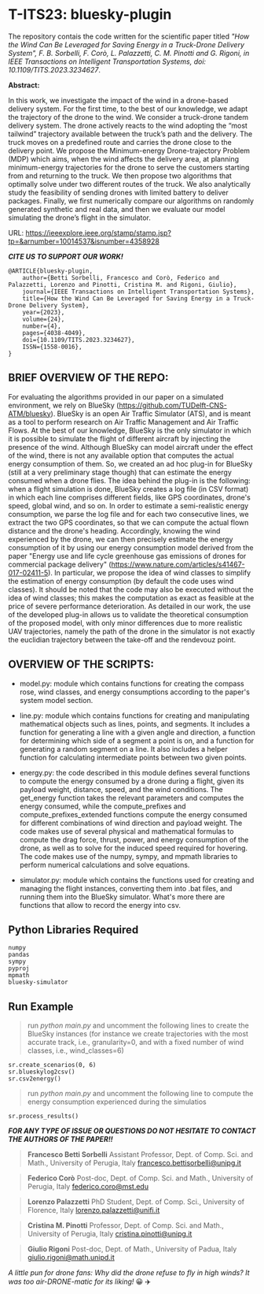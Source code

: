 # T-ITS23: bluesky-plugin

The repository contais the code written for the scientific paper titled *"How the Wind Can Be Leveraged for Saving Energy in a Truck-Drone Delivery System", F. B. Sorbelli, F. Corò, L. Palazzetti, C. M. Pinotti and G. Rigoni, in IEEE Transactions on Intelligent Transportation Systems, doi: 10.1109/TITS.2023.3234627*.

**Abstract:**

In this work, we investigate the impact of the wind in a drone-based delivery system. For the first time, to the best of our knowledge, we adapt the trajectory of the drone to the wind. We consider a truck-drone tandem delivery system. The drone actively reacts to the wind adopting the “most tailwind” trajectory available between the truck’s path and the delivery. The truck moves on a predefined route and carries the drone close to the delivery point. We propose the Minimum-energy Drone-trajectory Problem (MDP) which aims, when the wind affects the delivery area, at planning minimum-energy trajectories for the drone to serve the customers starting from and returning to the truck. We then propose two algorithms that optimally solve under two different routes of the truck. We also analytically study the feasibility of sending drones with limited battery to deliver packages. Finally, we first numerically compare our algorithms on randomly generated synthetic and real data, and then we evaluate our model simulating the drone’s flight in the simulator.

URL: https://ieeexplore.ieee.org/stamp/stamp.jsp?tp=&arnumber=10014537&isnumber=4358928

***CITE US TO SUPPORT OUR WORK!***
```
@ARTICLE{bluesky-plugin,
    author={Betti Sorbelli, Francesco and Corò, Federico and Palazzetti, Lorenzo and Pinotti, Cristina M. and Rigoni, Giulio},
    journal={IEEE Transactions on Intelligent Transportation Systems},
    title={How the Wind Can Be Leveraged for Saving Energy in a Truck-Drone Delivery System},
    year={2023},
    volume={24},
    number={4},
    pages={4038-4049},
    doi={10.1109/TITS.2023.3234627},
    ISSN={1558-0016},
}
```  
## BRIEF OVERVIEW OF THE REPO:
 
For evaluating the algorithms provided in our paper on a simulated environment, we rely on BlueSky (https://github.com/TUDelft-CNS-ATM/bluesky).
BlueSky is an open Air Traffic Simulator (ATS), and is meant as a tool to perform research on Air Traffic Management and Air Traffic Flows.
At the best of our knowledge, BlueSky is the only simulator in which it is possible to simulate the flight of different aircraft by injecting the presence of the wind.
Although BlueSky can model aircraft under the effect of the wind, there is not any available option that computes the actual energy consumption of them.
So, we created an ad hoc plug-in for BlueSky (still at a very preliminary stage though) that can estimate the energy consumed when a drone flies.
The idea behind the plug-in is the following: when a flight simulation is done, BlueSky creates a log file (in CSV format) in which each line comprises different fields, like GPS coordinates, drone's speed, global wind, and so on.
In order to estimate a semi-realistic energy consumption, we parse the log file and for each two consecutive lines, we extract the two GPS coordinates, so that we can compute the actual flown distance and the drone's heading.
Accordingly, knowing the wind experienced by the drone, we can then precisely estimate the energy consumption of it by using our energy consumption model derived from the paper "Energy use and life cycle greenhouse gas emissions of drones for commercial package delivery" (https://www.nature.com/articles/s41467-017-02411-5).
In particular, we propose the idea of wind classes to simplify the estimation of energy consumption (by default the code uses wind classes).
It should be noted that the code may also be executed without the idea of wind classes; this makes the computation as exact as feasible at the price of severe performance deterioration.
As detailed in our work, the use of the developed plug-in allows us to validate the theoretical consumption of the proposed model, with only minor differences due to more realistic UAV trajectories, namely the path of the drone in the simulator is not exactly the euclidian trajectory between the take-off and the rendevouz point.

## OVERVIEW OF THE SCRIPTS:

- model.py: module which contains functions for creating the compass rose, wind classes, and energy consumptions according to the paper's system model section.

- line.py: module which contains functions for creating and manipulating mathematical objects such as lines, points, and segments. It includes a function for generating a line with a given angle and direction, a function for determining which side of a segment a point is on, and a function for generating a random segment on a line. It also includes a helper function for calculating intermediate points between two given points.

- energy.py: the code described in this module defines several functions to compute the energy consumed by a drone during a flight, given its payload weight, distance, speed, and the wind conditions. The get_energy function takes the relevant parameters and computes the energy consumed, while the compute_prefixes and compute_prefixes_extended functions compute the energy consumed for different combinations of wind direction and payload weight. The code makes use of several physical and mathematical formulas to compute the drag force, thrust, power, and energy consumption of the drone, as well as to solve for the induced speed required for hovering. The code makes use of the numpy, sympy, and mpmath libraries to perform numerical calculations and solve equations.

- simulator.py: module which contains the functions used for creating and managing the flight instances, converting them into .bat files, and running them into the BlueSky simulator. What's more there are functions that allow to record the energy into csv.

## Python Libraries Required
```
numpy
pandas
sympy
pyproj
mpmath
bluesky-simulator
```

## Run Example
> run *python main.py* and uncomment the following lines to create the BlueSky instances (for instance we create trajectories with the most accurate track, i.e.,  granularity=0, and with a fixed number of wind classes, i.e., wind_classes=6)
```
sr.create_scenarios(0, 6)
sr.blueskylog2csv()
sr.csv2energy()
```
> run *python main.py* and uncomment the following line to compute the energy consumption experienced during the simulatios
```
sr.process_results()
```

***FOR ANY TYPE OF ISSUE OR QUESTIONS DO NOT HESITATE TO CONTACT THE AUTHORS OF THE PAPER!!***

>**Francesco Betti Sorbelli**
>Assistant Professor, Dept. of Comp. Sci. and Math., 
>University of Perugia, Italy
>francesco.bettisorbelli@unipg.it

>**Federico Corò** 
>Post-doc, Dept. of Comp. Sci. and Math., 
>University of Perugia, Italy
>federico.coro@mst.edu

>**Lorenzo Palazzetti** 
>PhD Student, Dept. of Comp. Sci., 
>University of Florence, Italy
>lorenzo.palazzetti@unifi.it

>**Cristina M. Pinotti** 
>Professor, Dept. of Comp. Sci. and Math., 
>University of Perugia, Italy
>cristina.pinotti@unipg.it

>**Giulio Rigoni**
>Post-doc, Dept. of Math., 
>University of Padua, Italy
>giulio.rigoni@math.unipd.it



*A little pun for drone fans: Why did the drone refuse to fly in high winds? It was too air-DRONE-matic for its liking!* :grinning: :airplane:

